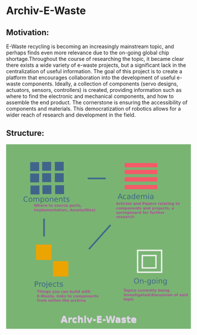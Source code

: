 # Archiv-E-Waste

<h2> Motivation:</h2>
E-Waste recycling is becoming an increasingly mainstream topic, and perhaps finds even more relevance due to the on-going global chip shortage.Throughout the course of researching the topic, it became clear there exists a wide variety of e-waste projects, but a significant lack in the centralization of useful information. The goal of this project is to create a platform that encourages collaboration into the development of useful e-waste components. Ideally, a collection of  components (servo designs, actuators, sensors, controllers) is created, providing information such as where to find the electronic and mechanical components, and how to assemble the end product. The cornerstone is ensuring the accessibility of components and materials. This democratization of robotics allows for a wider reach of research and development in the field.

<h2> Structure:</h2>

<img src = "./misc/structure.PNG">